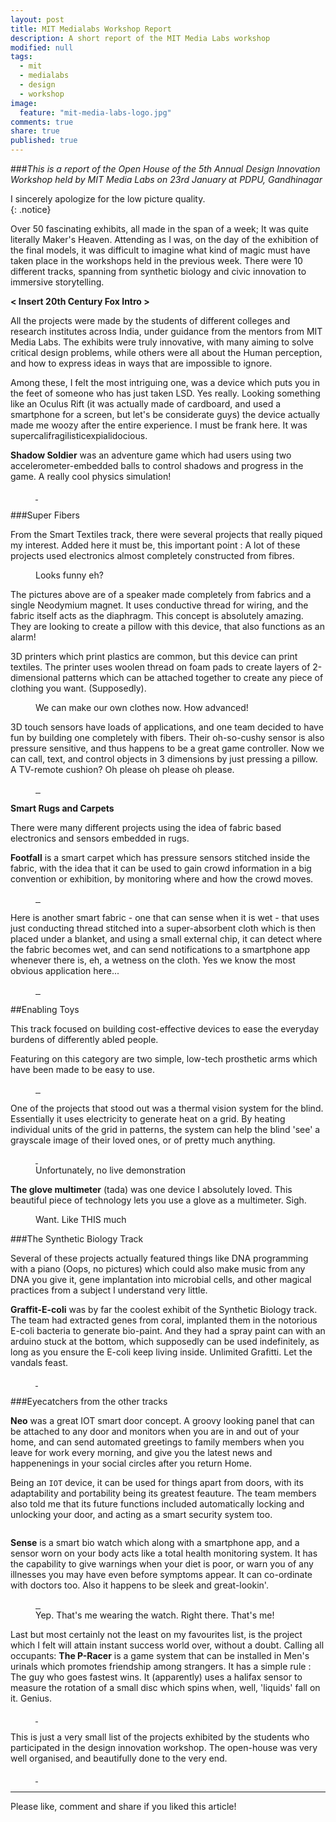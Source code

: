 ```yaml
---
layout: post
title: MIT Medialabs Workshop Report
description: A short report of the MIT Media Labs workshop
modified: null
tags: 
  - mit
  - medialabs
  - design
  - workshop
image: 
  feature: "mit-media-labs-logo.jpg"
comments: true
share: true
published: true
---
```


###*This is a report of the Open House of the 5th Annual Design Innovation Workshop held by MIT Media Labs on 23rd January at PDPU, Gandhinagar* 

I sincerely apologize for the low picture quality.  
{: .notice}

Over 50 fascinating exhibits, all made in the span of a week; It was quite literally Maker's Heaven. Attending as I was, on the day of the exhibition of the final models, it was difficult to imagine what kind of magic must have taken place in the workshops held in the previous week. There were 10 different tracks, spanning from synthetic biology and civic innovation to immersive storytelling. 

**< Insert 20th Century Fox Intro >**

All the projects were made by the students of different colleges and research institutes across India, under guidance from the mentors from MIT Media Labs. The exhibits were truly innovative, with many aiming to solve critical design problems, while others were all about the Human perception, and how to express ideas in ways that are impossible to ignore. 

Among these, I felt the most intriguing one, was a device which puts you in the feet of someone who has just taken LSD. Yes really. Looking something like an Oculus Rift (it was actually made of cardboard, and used a smartphone for a screen, but let's be considerate guys) the device actually made me woozy after the entire experience. I must be frank here. It was supercalifragilisticexpialidocious. 

**Shadow Soldier** was an adventure game which had users using two accelerometer-embedded balls to control shadows and progress in the game. A really cool physics simulation!   

<figure class = "half" >  
    <a href="/images/2015-01-23-mit-design-innovation-workshop/mit-shadow-soldier-1.jpg">
       <img src="/images/2015-01-23-mit-design-innovation-workshop/mit-shadow-soldier-1.jpg" alt="">
    </a>
    <a href="/images/2015-01-23-mit-design-innovation-workshop/mit-shadow-soldier-2.jpg">
        <img src="/images/2015-01-23-mit-design-innovation-workshop/mit-shadow-soldier-2.jpg" alt="">
    </a>
</figure> 

###Super Fibers

From the Smart Textiles track, there were several projects that really piqued my interest. Added here it must be, this important point : A lot of these projects used electronics almost completely constructed from fibres.

<figure>  
    <a href="/images/2015-01-23-mit-design-innovation-workshop/mit-fabric-speaker.jpg">
        <img src="/images/2015-01-23-mit-design-innovation-workshop/mit-fabric-speaker.jpg" alt="">
    </a>
    <figcaption> Looks funny eh? </figcaption>
</figure>

The pictures above are of a speaker made completely from fabrics and a single Neodymium magnet. It uses conductive thread for wiring, and the fabric itself acts as the diaphragm. This concept is absolutely amazing. They are looking to create a pillow with this device, that also functions as an alarm!  

3D printers which print plastics are common, but this device can print textiles. The printer uses woolen thread on foam pads to create layers of 2-dimensional patterns which can be attached together to create any piece of clothing you want. (Supposedly).

<figure>  
    <a href="/images/2015-01-23-mit-design-innovation-workshop/mit-3d-printer.jpg">
        <img src="/images/2015-01-23-mit-design-innovation-workshop/mit-3d-printer.jpg" alt="">
    </a>
    <figcaption> We can make our own clothes now. How advanced! </figcaption>
</figure>
      
3D touch sensors have loads of applications, and one team decided to have fun by building one completely with fibers. Their oh-so-cushy sensor is also pressure sensitive, and thus happens to be a great game controller. Now we can call, text, and control objects in 3 dimensions by just pressing a pillow. A TV-remote cushion? Oh please oh please oh please.

<figure class = "third" >  
    <a href="/images/2015-01-23-mit-design-innovation-workshop/mit-fabric-touch-1.jpg">
        <img src="/images/2015-01-23-mit-design-innovation-workshop/mit-fabric-touch-1.jpg" alt="">
    </a>
    <a href="/images/2015-01-23-mit-design-innovation-workshop/mit-fabric-touch-3.jpg">
       <img src="/images/2015-01-23-mit-design-innovation-workshop/mit-fabric-touch-3.jpg" alt="">
    </a>
    <a href="/images/2015-01-23-mit-design-innovation-workshop/mit-fabric-touch-2.jpg">
        <img src="/images/2015-01-23-mit-design-innovation-workshop/mit-fabric-touch-2.jpg" alt="">
    </a>
</figure>    


**Smart Rugs and Carpets**

There were many different projects using the idea of fabric based electronics and sensors embedded in rugs. 

**Footfall** is a smart carpet which has pressure sensors stitched inside the fabric, with the idea that it can be used to gain crowd information in a big convention or exhibition, by monitoring where and how the crowd moves. 

<figure class = "third" >  
    <a href="/images/2015-01-23-mit-design-innovation-workshop/mit-footfall.jpg">
        <img src="/images/2015-01-23-mit-design-innovation-workshop/mit-footfall.jpg" alt="">
    </a>
    <a href="/images/2015-01-23-mit-design-innovation-workshop/mit-footfall-rug-1.jpg">
       <img src="/images/2015-01-23-mit-design-innovation-workshop/mit-footfall-rug-1.jpg" alt="">
    </a>
    <a href="/images/2015-01-23-mit-design-innovation-workshop/mit-footfall-rug-2.jpg">
        <img src="/images/2015-01-23-mit-design-innovation-workshop/mit-footfall-rug-2.jpg" alt="">
    </a>
</figure>

Here is another smart fabric - one that can sense when it is wet - that uses just conducting thread stitched into a super-absorbent cloth which is then placed under a blanket, and using a small external chip, it can detect where the fabric becomes wet, and can send notifications to a smartphone app whenever there is, eh, a wetness on the cloth. Yes we know the most obvious application here...

<figure class = "third" >  
    <a href="/images/2015-01-23-mit-design-innovation-workshop/mit-blanket-poster.jpg">
        <img src="/images/2015-01-23-mit-design-innovation-workshop/mit-blanket-poster.jpg" alt="">
    </a>
    <a href="/images/2015-01-23-mit-design-innovation-workshop/mit-blanket-1.jpg">
       <img src="/images/2015-01-23-mit-design-innovation-workshop/mit-blanket-1.jpg" alt="">
    </a>
    <a href="/images/2015-01-23-mit-design-innovation-workshop/mit-blanket-2.jpg">
        <img src="/images/2015-01-23-mit-design-innovation-workshop/mit-blanket-2.jpg" alt="">
    </a>
</figure>

##Enabling Toys

This track focused on building cost-effective devices to ease the everyday burdens of differently abled people.

Featuring on this category are two simple, low-tech prosthetic arms which have been made to be easy to use. 

<figure class = "third" >  
    <a href="/images/2015-01-23-mit-design-innovation-workshop/mit-prosthetics-1.jpg">
        <img src="/images/2015-01-23-mit-design-innovation-workshop/mit-prosthetics-1.jpg" alt="">
    </a>
    <a href="/images/2015-01-23-mit-design-innovation-workshop/mit-prosthetics-4.jpg">
       <img src="/images/2015-01-23-mit-design-innovation-workshop/mit-prosthetics-4.jpg" alt="">
    </a>
    <a href="/images/2015-01-23-mit-design-innovation-workshop/mit-prosthetics-5.jpg">
        <img src="/images/2015-01-23-mit-design-innovation-workshop/mit-prosthetics-5.jpg" alt="">
    </a>
</figure>

One of the projects that stood out was a thermal vision system for the blind. Essentially it uses electricity to generate heat on a grid. By heating individual units of the grid in patterns, the system can help the blind 'see' a grayscale image of their loved ones, or of pretty much anything.

<figure class = "half" >  
    <a href="/images/2015-01-23-mit-design-innovation-workshop/mit-thermal-vision-1.jpg">
       <img src="/images/2015-01-23-mit-design-innovation-workshop/mit-thermal-vision-1.jpg" alt="">
    </a>
    <a href="/images/2015-01-23-mit-design-innovation-workshop/mit-thermal-vision-2.jpg">
        <img src="/images/2015-01-23-mit-design-innovation-workshop/mit-thermal-vision-2.jpg" alt="">
    </a>
    <figcaption> Unfortunately, no live demonstration </figcaption>
</figure> 

**The glove multimeter** (tada) was one device I absolutely loved. This beautiful piece of technology lets you use a glove as a multimeter. Sigh.

<figure>  
    <a href="/images/2015-01-23-mit-design-innovation-workshop/mit-glove-multimeter.jpg">
        <img src="/images/2015-01-23-mit-design-innovation-workshop/mit-glove-multimeter.jpg" alt="">
    </a>
    <figcaption> Want. Like THIS much</figcaption>
</figure>

###The Synthetic Biology Track

Several of these projects actually featured things like DNA programming with a piano (Oops, no pictures) which could also make music from any DNA you give it, gene implantation into microbial cells, and other magical practices from a subject I understand very little.

**Graffit-E-coli** was by far the coolest exhibit of the Synthetic Biology track. The team had extracted genes from coral, implanted them in the notorious E-coli bacteria to generate bio-paint. And they had a spray paint can with an arduino stuck at the bottom, which supposedly can be used indefinitely, as long as you ensure the E-coli keep living inside. Unlimited Grafitti. Let the vandals feast. 

<figure class = "half" >  
    <a href="/images/2015-01-23-mit-design-innovation-workshop/mit-graffiti-ecoli-1.jpg">
       <img src="/images/2015-01-23-mit-design-innovation-workshop/mit-graffiti-ecoli-1.jpg" alt="">
    </a>
    <a href="/images/2015-01-23-mit-design-innovation-workshop/mit-graffiti-ecoli-2.jpg">
        <img src="/images/2015-01-23-mit-design-innovation-workshop/mit-graffiti-ecoli-2.jpg" alt="">
    </a>
</figure> 

###Eyecatchers from the other tracks 

**Neo** was a great IOT smart door concept. A groovy looking panel that can be attached to any door and monitors when you are in and out of your home, and can send automated greetings to family members when you leave for work every morning, and give you the latest news and happenenings in your social circles after you return Home. 

Being an `IOT` device, it can be used for things apart from doors, with its adaptability and portability being its greatest feauture. The team members also told me that its future functions included automatically locking and unlocking your door, and acting as a smart security system too.

<figure>  
    <a href="/images/2015-01-23-mit-design-innovation-workshop/mit-smart-door.jpg">
        <img src="/images/2015-01-23-mit-design-innovation-workshop/mit-smart-door.jpg" alt="">
    </a>
</figure>

**Sense** is a smart bio watch which along with a smartphone app, and a sensor worn on your body acts like a total health monitoring system. It has the capability to give warnings when your diet is poor, or warn you of any illnesses you may have even before symptoms appear. It can co-ordinate with doctors too. Also it happens to be sleek and great-lookin'. 

<figure class = "third" >  
    <a href="/images/2015-01-23-mit-design-innovation-workshop/mit-biowatch-1.jpg">
        <img src="/images/2015-01-23-mit-design-innovation-workshop/mit-biowatch-1.jpg" alt="">
    </a>
    <a href="/images/2015-01-23-mit-design-innovation-workshop/mit-biowatch-2.jpg">
       <img src="/images/2015-01-23-mit-design-innovation-workshop/mit-biowatch-2.jpg" alt="">
    </a>
    <a href="/images/2015-01-23-mit-design-innovation-workshop/mit-me-wearing-biowatch.jpg">
        <img src="/images/2015-01-23-mit-design-innovation-workshop/mit-me-wearing-biowatch.jpg" alt="">
    </a>
    <figcaption>  Yep. That's me wearing the watch. Right there. That's me! </figcaption>
</figure>   

Last but most certainly not the least on my favourites list, is the project which I felt will attain instant success world over, without a doubt. Calling all occupants: **The P-Racer** is a game system that can be installed in Men's urinals which promotes friendship among strangers. It has a simple rule : The guy who goes fastest wins. It (apparently) uses a halifax sensor to measure the rotation of a small disc which spins when, well, 'liquids' fall on it. Genius. 

<figure class = "half" >  
    <a href="/images/2015-01-23-mit-design-innovation-workshop/mit-p-racer-1.jpg">
       <img src="/images/2015-01-23-mit-design-innovation-workshop/mit-p-racer-1.jpg" alt="">
    </a>
    <a href="/images/2015-01-23-mit-design-innovation-workshop/mit-p-racer-2.jpg">
        <img src="/images/2015-01-23-mit-design-innovation-workshop/mit-p-racer-2.jpg" alt="">
    </a>
</figure> 

This is just a very small list of the projects exhibited by the students who participated in the design innovation workshop. The open-house was very well organised, and beautifully done to the very end. 

<figure class = "half" >  
    <a href="/images/2015-01-23-mit-design-innovation-workshop/mit-mentors.jpg">
       <img src="/images/2015-01-23-mit-design-innovation-workshop/mit-mentors.jpg" alt="">
    </a>
    <a href="/images/2015-01-23-mit-design-innovation-workshop/mit-banner.jpg">
        <img src="/images/2015-01-23-mit-design-innovation-workshop/mit-banner.jpg" alt="">
    </a>
</figure> 

--- 
Please like, comment and share if you liked this article!